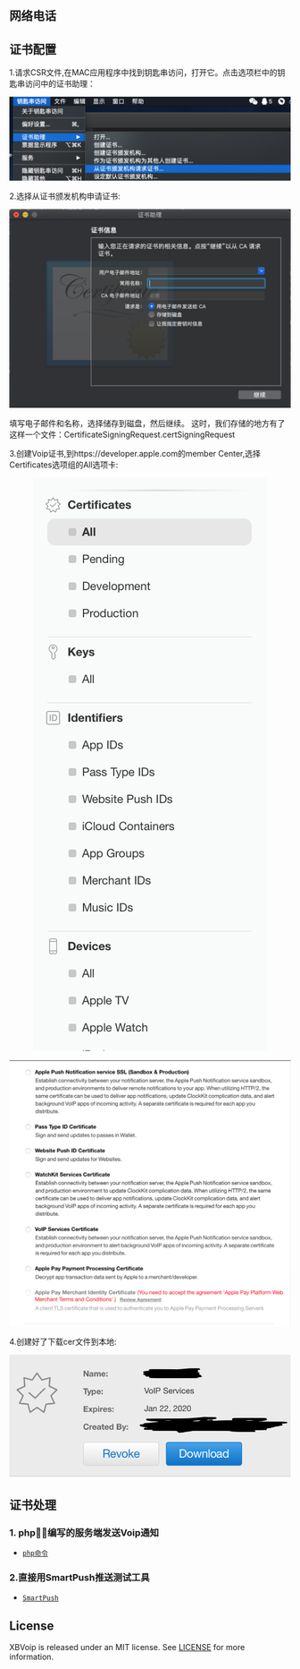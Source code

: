 ## 网络电话

## 证书配置
1.请求CSR文件,在MAC应用程序中找到钥匙串访问，打开它。点击选项栏中的钥匙串访问中的证书助理：
<p align="center">
  <img src="https://raw.githubusercontent.com/LiuSky/XBVoip/master/images/1.png" title="证书助理">
</p>

2.选择从证书颁发机构申请证书:
<p align="center">
  <img src="https://github.com/LiuSky/XBVoip/blob/master/images/2.png?raw=true" title="证书助理">
</p>
填写电子邮件和名称，选择储存到磁盘，然后继续。
这时，我们存储的地方有了这样一个文件：CertificateSigningRequest.certSigningRequest

3.创建Voip证书,到https://developer.apple.com的member Center,选择Certificates选项组的All选项卡:
<p align="center">
  <img src="https://github.com/LiuSky/XBVoip/blob/master/images/3.png?raw=true" title="证书助理">
</p>
<p align="center">
  <img src="https://github.com/LiuSky/XBVoip/blob/master/images/4.png?raw=true" title="证书助理">
</p>

4.创建好了下载cer文件到本地:
<p align="center">
  <img src="https://github.com/LiuSky/XBVoip/blob/master/images/5.png?raw=true" title="证书助理">
</p>

## 证书处理
### 1. php编写的服务端发送Voip通知
<ul>
<li><a href="https://www.cnblogs.com/grimm/p/6047811.html"><code>php命令</code></a></li>
</ul>

### 2.直接用SmartPush推送测试工具
<ul>
<li><a href="https://github.com/shaojiankui/SmartPush"><code>SmartPush</code></a></li>
</ul>


## License
XBVoip is released under an MIT license. See [LICENSE](LICENSE) for more information.
